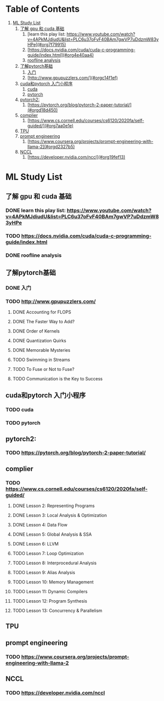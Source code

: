 
# Table of Contents

1.  [ML Study List](#orgb75522c)
    1.  [了解 gpu 和 cuda 基础](#orge33aa89)
        1.  [learn this play list: https://www.youtube.com/watch?v=4APkMJdiudU&list=PLC6u37oFvF40BAm7gwVP7uDdzmW83yHPe](#org7f79915)
        2.  [https://docs.nvidia.com/cuda/cuda-c-programming-guide/index.html](#org4e40aa4)
        3.  [roofline analysis](#org779f9ea)
    2.  [了解pytorch基础](#orge931285)
        1.  [入门](#org0a27831)
        2.  [http://www.gpupuzzlers.com/](#orgc14f1ef)
    3.  [cuda和pytorch 入门小程序](#org56dd82c)
        1.  [cuda](#orgf9ff649)
        2.  [pytorch](#org03afabf)
    4.  [pytorch2:](#org4710b20)
        1.  [https://pytorch.org/blog/pytorch-2-paper-tutorial/](#orgd18d450)
    5.  [complier](#orga2167c1)
        1.  [https://www.cs.cornell.edu/courses/cs6120/2020fa/self-guided/](#org7aa0e1e)
    6.  [TPU](#org2000f1f)
    7.  [prompt engineering](#orgbef1515)
        1.  [https://www.coursera.org/projects/prompt-engineering-with-llama-2](#orgd2327b5)
    8.  [NCCL](#orga74d5ef)
        1.  [https://developer.nvidia.com/nccl](#org19fef13)


<a id="orgb75522c"></a>

# ML Study List


<a id="orge33aa89"></a>

## 了解 gpu 和 cuda 基础


<a id="org7f79915"></a>

### DONE learn this play list: <https://www.youtube.com/watch?v=4APkMJdiudU&list=PLC6u37oFvF40BAm7gwVP7uDdzmW83yHPe>


<a id="org4e40aa4"></a>

### TODO <https://docs.nvidia.com/cuda/cuda-c-programming-guide/index.html>


<a id="org779f9ea"></a>

### DONE roofline analysis


<a id="orge931285"></a>

## 了解pytorch基础


<a id="org0a27831"></a>

### DONE 入门


<a id="orgc14f1ef"></a>

### TODO <http://www.gpupuzzlers.com/>

1.  DONE Accounting for FLOPS

2.  DONE The Faster Way to Add?

3.  DONE Order of Kernels

4.  DONE Quantization Quirks

5.  DONE Memorable Mysteries

6.  TODO Swimming in Streams

7.  TODO To Fuse or Not to Fuse?

8.  TODO Communication is the Key to Success


<a id="org56dd82c"></a>

## cuda和pytorch 入门小程序


<a id="orgf9ff649"></a>

### TODO cuda


<a id="org03afabf"></a>

### TODO pytorch


<a id="org4710b20"></a>

## pytorch2:


<a id="orgd18d450"></a>

### TODO <https://pytorch.org/blog/pytorch-2-paper-tutorial/>


<a id="orga2167c1"></a>

## complier


<a id="org7aa0e1e"></a>

### TODO <https://www.cs.cornell.edu/courses/cs6120/2020fa/self-guided/>

1.  DONE Lesson 2: Representing Programs

2.  DONE Lesson 3: Local Analysis & Optimization

3.  DONE Lesson 4: Data Flow

4.  DONE Lesson 5: Global Analysis & SSA

5.  DONE Lesson 6: LLVM

6.  TODO Lesson 7: Loop Optimization

7.  TODO Lesson 8: Interprocedural Analysis

8.  TODO Lesson 9: Alias Analysis

9.  TODO Lesson 10: Memory Management

10. TODO Lesson 11: Dynamic Compilers

11. TODO Lesson 12: Program Synthesis

12. TODO Lesson 13: Concurrency & Parallelism


<a id="org2000f1f"></a>

## TPU


<a id="orgbef1515"></a>

## prompt engineering


<a id="orgd2327b5"></a>

### TODO <https://www.coursera.org/projects/prompt-engineering-with-llama-2>


<a id="orga74d5ef"></a>

## NCCL


<a id="org19fef13"></a>

### TODO <https://developer.nvidia.com/nccl>

